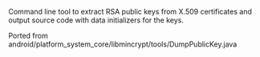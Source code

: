 Command line tool to extract RSA public keys from X.509 certificates and output source code with data initializers for the keys.

Ported from android/platform_system_core/libmincrypt/tools/DumpPublicKey.java
